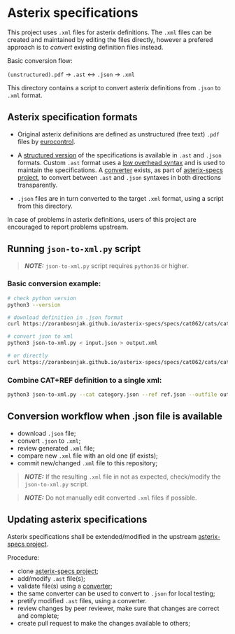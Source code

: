 # Asterix specifications

[eurocontrol]: http://www.eurocontrol.int/services/asterix
[converter]: https://zoranbosnjak.github.io/asterix-specs/bin/converter-static
[asterix-specs]: https://github.com/zoranbosnjak/asterix-specs
[asterix-specs-out]: https://zoranbosnjak.github.io/asterix-specs/
[syntax]: https://zoranbosnjak.github.io/asterix-specs/syntax/index.html

This project uses `.xml` files for asterix definitions. The `.xml` files
can be created and maintained by editing the files directly, however a
prefered approach is to *convert* existing definition files instead.

Basic conversion flow:

`(unstructured).pdf` &rarr; `.ast` &harr; `.json` &rarr; `.xml`

This directory contains a script to convert asterix definitions
from `.json` to `.xml` format.

## Asterix specification formats

* Original asterix definitions are defined as unstructured (free text)
`.pdf` files by [eurocontrol][eurocontrol].

* A [structured version][asterix-specs-out] of the specifications is available
in `.ast` and `.json` formats. Custom `.ast` format uses a [low overhead
syntax][syntax] and is used to maintain the specifications.
A [converter][converter] exists, as part of
[asterix-specs project][asterix-specs], to convert between
`.ast` and `.json` syntaxes in both directions transparently.

* `.json` files are in turn converted to the target `.xml` format,
using a script from this directory.

In case of problems in asterix definitions, users of this project are
encouraged to report problems upstream.

## Running `json-to-xml.py` script

> **_NOTE:_** `json-to-xml.py` script requires `python36` or higher.

### Basic conversion example:

```bash
# check python version
python3 --version

# download definition in .json format
curl https://zoranbosnjak.github.io/asterix-specs/specs/cat062/cats/cat1.18/definition.json > input.json

# convert json to xml
python3 json-to-xml.py < input.json > output.xml

# or directly
curl https://zoranbosnjak.github.io/asterix-specs/specs/cat062/cats/cat1.18/definition.json | python3 json-to-xml.py
```

### Combine CAT+REF definition to a single xml:

```bash
python3 json-to-xml.py --cat category.json --ref ref.json --outfile out.xml
```

## Conversion workflow when .json file is available

- download `.json` file;
- convert `.json` to `.xml`;
- review generated `.xml` file;
- compare new `.xml` file with an old one (if exists);
- commit new/changed `.xml` file to this repository;

> **_NOTE:_** If the resulting `.xml` file in not as expected, check/modify
the `json-to-xml.py` script.

> **_NOTE:_** Do not manually edit converted `.xml` files if possible.

## Updating asterix specifications

Asterix specifications shall be extended/modified in the upstream
[asterix-specs project][asterix-specs].

Procedure:

- clone [asterix-specs project][asterix-specs];
- add/modify `.ast` file(s);
- validate file(s) using a [converter][converter];
- the same converter can be used to convert to `.json` for local testing;
- pretify modified `.ast` files, using a converter.
- review changes by peer reviewer, make sure that changes are correct and complete;
- create pull request to make the changes available to others;

